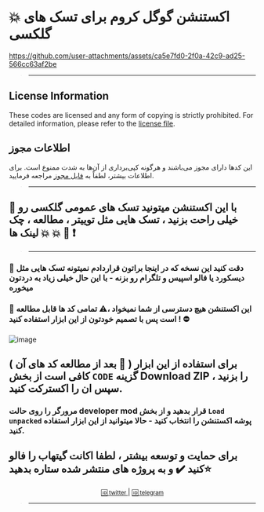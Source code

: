 # 💥 اکستنشن گوگل کروم برای تسک های گلکسی

https://github.com/user-attachments/assets/ca5e7fd0-2f0a-42c9-ad25-566cc63af2be

> ---------------------------------------------

## License Information

These codes are licensed and any form of copying is strictly prohibited. For detailed information, please refer to the [license file](./LICENSE).

## اطلاعات مجوز

این کدها دارای مجوز می‌باشند و هرگونه کپی‌برداری از آن‌ها به شدت ممنوع است. برای اطلاعات بیشتر، لطفاً به [فایل مجوز](./LICENSE) مراجعه فرمایید.

> ---------------------------------------------

## 🔸 با این اکستنشن میتونید تسک های عمومی گلکسی رو خیلی راحت بزنید ، تسک هایی مثل توییتر ، مطالعه ، چک لینک ها 💥 💥 💢 ❗
> ----------------------------------------------

### 🔸 دقت کنید این نسخه که در اینجا براتون قراردادم نمیتونه تسک هایی مثل دیسکورد یا فالو اسپیس و تلگرام رو بزنه - با این حال خیلی زیاد به دردتون میخوره

### 🔸 این اکستنشن هیچ دسترسی از شما نمیخواد ،⚠️ تمامی کد ها قابل مطالعه است پس با تصمیم خودتون از این ابزار استفاده کنید ! ⛔
![image](https://github.com/user-attachments/assets/c18a34af-26e2-4bc9-b7a8-da82a657c36a)


## برای استفاده از این ابزار ( 🚧 بعد از مطالعه کد های آن ) کافی است از بخش `CODE` گزینه Download ZIP را بزنید ، سپس ان را اکسترکت کنید.

### مرورگر را روی حالت developer mod قرار بدهید و از بخش `Load unpacked` پوشه اکستنشن را انتخاب کنید - حالا میتوانید از این ابزار استفاده کنید.



## برای حمایت و توسعه بیشتر ، لطفا اکانت گیتهاب را فالو کنید ✔️ و به پروژه های منتشر شده ستاره بدهید⭐

<div align="center">
    <p>
        <a href="Https://x.com/0xOneiros">
            <small>🆔 twitter </small>  
        </a>
        | 
        <a href="Https://t.me/xOneiros">
            <small>🆔 telegram </small>  
        </a>
    </p>
</div>

> --------------------------------------------
